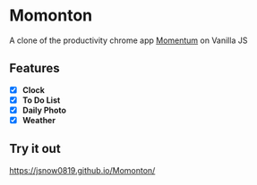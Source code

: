 # Momonton
A clone of the productivity chrome app [Momentum][Momentumlink] on Vanilla JS

[Momentumlink]: https://momentumdash.com/ "Go Momentum"


## Features
- [X] **Clock**   
- [X] **To Do List**   
- [X] **Daily Photo**   
- [X] **Weather**   

## Try it out
https://jsnow0819.github.io/Momonton/
